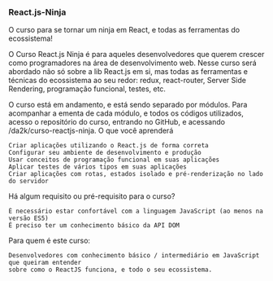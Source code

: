 ### React.js-Ninja
O curso para se tornar um ninja em React, e todas as ferramentas do ecossistema!

O Curso React.js Ninja é para aqueles desenvolvedores que querem crescer como programadores na área de desenvolvimento web. Nesse curso será abordado não só sobre a lib React.js em si, mas todas as ferramentas e técnicas do ecossistema ao seu redor: redux, react-router, Server Side Rendering, programação funcional, testes, etc.

O curso está em andamento, e está sendo separado por módulos. Para acompanhar a ementa de cada módulo, e todos os códigos utilizados, acesso o repositório do curso, entrando no GitHub, e acessando /da2k/curso-reactjs-ninja.
O que você aprenderá

    Criar aplicações utilizando o React.js de forma correta
    Configurar seu ambiente de desenvolvimento e produção
    Usar conceitos de programação funcional em suas aplicações
    Aplicar testes de vários tipos em suas aplicações
    Criar aplicações com rotas, estados isolado e pré-renderização no lado do servidor

Há algum requisito ou pré-requisito para o curso?

    É necessário estar confortável com a linguagem JavaScript (ao menos na versão ES5)
    É preciso ter um conhecimento básico da API DOM

Para quem é este curso:

    Desenvolvedores com conhecimento básico / intermediário em JavaScript que queiram entender 
    sobre como o ReactJS funciona, e todo o seu ecossistema.